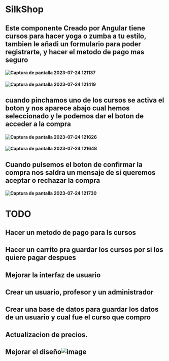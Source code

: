 # SilkShop
## Este componente Creado por Angular tiene cursos para hacer yoga o zumba a tu estilo, tambien le añadi un formulario para poder registrarte, y hacer el metodo de pago mas seguro
#### ![Captura de pantalla 2023-07-24 121137](https://github.com/Silkaleex/silkshop/assets/82760991/b9470ea1-551d-403e-ae9a-775c27c737f5)
#### ![Captura de pantalla 2023-07-24 121419](https://github.com/Silkaleex/silkshop/assets/82760991/3ca5d23d-6eff-4cbe-bf94-a90ecc82844c)
## cuando pinchamos uno de los cursos se activa el boton y nos aparece abajo cual hemos seleccionado y le podemos dar el boton de acceder a la compra
#### ![Captura de pantalla 2023-07-24 121626](https://github.com/Silkaleex/silkshop/assets/82760991/6e73b961-4b99-430e-9a7f-1bc476e0d682)
#### ![Captura de pantalla 2023-07-24 121648](https://github.com/Silkaleex/silkshop/assets/82760991/101ad6b7-c607-414b-ad78-fd9b89ad6041)
## Cuando pulsemos el boton de confirmar la compra nos saldra un mensaje de si queremos aceptar o rechazar la compra
#### ![Captura de pantalla 2023-07-24 121730](https://github.com/Silkaleex/silkshop/assets/82760991/9e910e63-017a-40bc-8f99-29ad843437e7)


# TODO
## Hacer un metodo de pago para ls cursos
## Hacer un carrito pra guardar los cursos por si los quiere pagar despues
## Mejorar la interfaz de usuario
## Crear un usuario, profesor y un administrador
## Crear una base de datos para guardar los datos de un usuario y cual fue el curso que compro
## Actualizacion de precios.
## Mejorar el diseño![image](https://github.com/Silkaleex/silkshop/assets/82760991/341ef598-bcfe-4006-800c-583de5dbbd5f)
